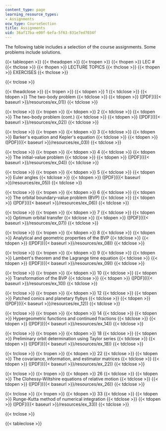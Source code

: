 ```yaml
---
content_type: page
learning_resource_types:
- Assignments
ocw_type: CourseSection
title: Assignments
uid: 36af17ba-e00f-6efa-5f63-831e7ed7034f
---
```


The following table includes a selection of the course assignments. Some problems include solutions.

{{< tableopen >}}
{{< theadopen >}}
{{< tropen >}}
{{< thopen >}}
LEC #
{{< thclose >}}
{{< thopen >}}
LECTURE TOPICS
{{< thclose >}}
{{< thopen >}}
EXERCISES
{{< thclose >}}

{{< trclose >}}

{{< theadclose >}}
{{< tropen >}}
{{< tdopen >}}
1
{{< tdclose >}}
{{< tdopen >}}
The two-body problem
{{< tdclose >}}
{{< tdopen >}}
([PDF]({{< baseurl >}}/resources/ex_01))
{{< tdclose >}}

{{< trclose >}}
{{< tropen >}}
{{< tdopen >}}
2
{{< tdclose >}}
{{< tdopen >}}
The two-body problem (cont.)
{{< tdclose >}}
{{< tdopen >}}
([PDF]({{< baseurl >}}/resources/ex_02))
{{< tdclose >}}

{{< trclose >}}
{{< tropen >}}
{{< tdopen >}}
3
{{< tdclose >}}
{{< tdopen >}}
Barker's equation and Kepler's equation
{{< tdclose >}}
{{< tdopen >}}
([PDF]({{< baseurl >}}/resources/ex_03))
{{< tdclose >}}

{{< trclose >}}
{{< tropen >}}
{{< tdopen >}}
4
{{< tdclose >}}
{{< tdopen >}}
The initial-value problem
{{< tdclose >}}
{{< tdopen >}}
([PDF]({{< baseurl >}}/resources/ex_04))
{{< tdclose >}}

{{< trclose >}}
{{< tropen >}}
{{< tdopen >}}
5
{{< tdclose >}}
{{< tdopen >}}
Euler angles
{{< tdclose >}}
{{< tdopen >}}
([PDF]({{< baseurl >}}/resources/ex_05))
{{< tdclose >}}

{{< trclose >}}
{{< tropen >}}
{{< tdopen >}}
6
{{< tdclose >}}
{{< tdopen >}}
The orbital boundary-value problem (BVP)
{{< tdclose >}}
{{< tdopen >}}
([PDF]({{< baseurl >}}/resources/ex_06))
{{< tdclose >}}

{{< trclose >}}
{{< tropen >}}
{{< tdopen >}}
7
{{< tdclose >}}
{{< tdopen >}}
Optimum orbital transfer
{{< tdclose >}}
{{< tdopen >}}
([PDF]({{< baseurl >}}/resources/ex_07))
{{< tdclose >}}

{{< trclose >}}
{{< tropen >}}
{{< tdopen >}}
8
{{< tdclose >}}
{{< tdopen >}}
Analytical and geometric properties of the BVP
{{< tdclose >}}
{{< tdopen >}}
([PDF]({{< baseurl >}}/resources/ex_08))
{{< tdclose >}}

{{< trclose >}}
{{< tropen >}}
{{< tdopen >}}
9
{{< tdclose >}}
{{< tdopen >}}
Lambert's theorem and the Lagrange time equation
{{< tdclose >}}
{{< tdopen >}}
([PDF]({{< baseurl >}}/resources/ex_09))
{{< tdclose >}}

{{< trclose >}}
{{< tropen >}}
{{< tdopen >}}
10
{{< tdclose >}}
{{< tdopen >}}
Transformation of the BVP
{{< tdclose >}}
{{< tdopen >}}
([PDF]({{< baseurl >}}/resources/ex_10))
{{< tdclose >}}

{{< trclose >}}
{{< tropen >}}
{{< tdopen >}}
12
{{< tdclose >}}
{{< tdopen >}}
Patched conics and planetary flybys
{{< tdclose >}}
{{< tdopen >}}
([PDF]({{< baseurl >}}/resources/ex_12))
{{< tdclose >}}

{{< trclose >}}
{{< tropen >}}
{{< tdopen >}}
14
{{< tdclose >}}
{{< tdopen >}}
Hypergeometric functions and continued fractions
{{< tdclose >}}
{{< tdopen >}}
([PDF]({{< baseurl >}}/resources/ex_14))
{{< tdclose >}}

{{< trclose >}}
{{< tropen >}}
{{< tdopen >}}
18
{{< tdclose >}}
{{< tdopen >}}
Preliminary orbit determination using Taylor series
{{< tdclose >}}
{{< tdopen >}}
([PDF]({{< baseurl >}}/resources/ex_18))
{{< tdclose >}}

{{< trclose >}}
{{< tropen >}}
{{< tdopen >}}
22
{{< tdclose >}}
{{< tdopen >}}
The covariance, information, and estimator matrices
{{< tdclose >}}
{{< tdopen >}}
([PDF]({{< baseurl >}}/resources/ex_22))
{{< tdclose >}}

{{< trclose >}}
{{< tropen >}}
{{< tdopen >}}
26
{{< tdclose >}}
{{< tdopen >}}
The Clohessy-Wiltshire equations of relative motion
{{< tdclose >}}
{{< tdopen >}}
([PDF]({{< baseurl >}}/resources/ex_26))
{{< tdclose >}}

{{< trclose >}}
{{< tropen >}}
{{< tdopen >}}
33
{{< tdclose >}}
{{< tdopen >}}
Runge-Kutta method of numerical integration
{{< tdclose >}}
{{< tdopen >}}
([PDF]({{< baseurl >}}/resources/ex_33))
{{< tdclose >}}

{{< trclose >}}

{{< tableclose >}}